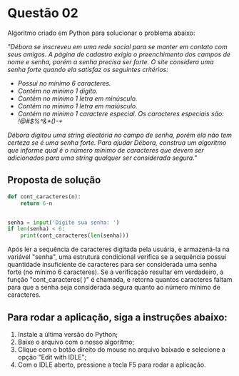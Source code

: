 <h1>Questão 02</h1>

Algoritmo criado em Python para solucionar o problema abaixo:

<i>"Débora se inscreveu em uma rede social para se manter em contato com seus amigos. A página de cadastro exigia o preenchimento dos campos de nome e senha, porém a senha precisa ser forte. O site considera uma senha forte quando ela satisfaz os seguintes critérios:

<ul>
    <li>Possui no mínimo 6 caracteres.</li>
    <li>Contém no mínimo 1 digito.</li>
    <li>Contém no mínimo 1 letra em minúsculo.</li>
    <li>Contém no mínimo 1 letra em maiúsculo.</li>
    <li>Contém no mínimo 1 caractere especial. Os caracteres especiais são: !@#$%^&*()-+</li>
</ul>

Débora digitou uma string aleatória no campo de senha, porém ela não tem certeza se é uma senha forte. Para ajudar Débora, construa um algoritmo que informe qual é o número mínimo de caracteres que devem ser adicionados para uma string qualquer ser considerada segura."</i>


<h2>Proposta de solução</h2>

```Python
def cont_caracteres(n):
    return 6-n


senha = input('Digite sua senha: ')
if len(senha) < 6:
    print(cont_caracteres(len(senha)))
```

Após ler a sequência de caracteres digitada pela usuária, e armazená-la na variável "senha", uma estrutura condicional verifica se a sequência possui quantidade insuficiente de caracteres para ser considerada uma senha forte (no mínimo 6 caracteres). Se a verificação resultar em verdadeiro, a função "cont_caracteres( )" é chamada, e retorna quantos caracteres faltam para que a senha seja considerada segura quanto ao número mínimo de caracteres.


<h2>Para rodar a aplicação, siga a instruções abaixo:</h2>
<ol>
    <li>Instale a última versão do Python;</li>
    <li>Baixe o arquivo com o nosso algoritmo;</li>
    <li>Clique com o botão direito do mouse no arquivo baixado e selecione a opção "Edit with IDLE";</li>
    <li>Com o IDLE aberto, pressione a tecla F5 para rodar a aplicação.</li>
</ol>